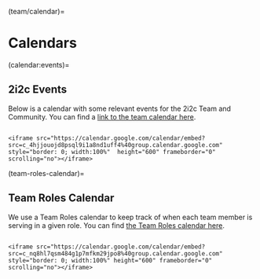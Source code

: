 (team/calendar)=
# Calendars

(calendar:events)=
## 2i2c Events

Below is a calendar with some relevant events for the 2i2c Team and Community.
You can find a [link to the team calendar here](https://calendar.google.com/calendar/u/1?cid=Y180aGpqb3VvamQ4cHNxbDlpMWE4bmQxdWZmNEBncm91cC5jYWxlbmRhci5nb29nbGUuY29t).

```{dropdown} Team Events calendar (times in UTC)

<iframe src="https://calendar.google.com/calendar/embed?src=c_4hjjouojd8psql9i1a8nd1uff4%40group.calendar.google.com" style="border: 0; width:100%"  height="600" frameborder="0" scrolling="no"></iframe>

```

(team-roles-calendar)=
## Team Roles Calendar

We use a Team Roles calendar to keep track of when each team member is serving in a given role.
You can find [the Team Roles calendar here](https://calendar.google.com/calendar/u/1?cid=Y19ucThobDdxc200ODRnMXA3bWZrbTI5anBvOEBncm91cC5jYWxlbmRhci5nb29nbGUuY29t).


```{dropdown} Team Roles calendar (times in UTC)

<iframe src="https://calendar.google.com/calendar/embed?src=c_nq8hl7qsm484g1p7mfkm29jpo8%40group.calendar.google.com" style="border: 0; width:100%" height="600" frameborder="0" scrolling="no"></iframe>

```
